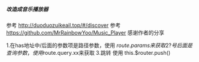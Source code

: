 ##### 改造成音乐播放器
参考 http://duoduozuikeail.top/#/discover
参考 https://github.com/MrRainbowYoo/Music_Player
感谢作者的分享

1.在has地址中/后面的参数项是路径参数，使用 $route.params来获取
2?号后面是查询参数，使用$route.query.xx来获取
3.跳转 使用 this.$router.push()
